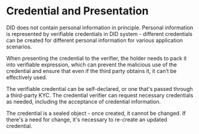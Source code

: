 # Credential and Presentation

DID does not contain personal information in principle. Personal information is represented by verifiable credentials in DID system - different credentials can be created for different personal information for various application scenarios.

When presenting the credential to the verifier, the holder needs to pack it into verifiable expression, which can prevent the malicious use of the credential and ensure that even if the third party obtains it, it can’t be effectively used.

The verifiable credential can be self-declared, or one that's passed through a third-party KYC. The credential verifier can request necessary credentials as needed, including the acceptance of credential information.

The credential is a sealed object - once created, it cannot be changed. If there's a need for change, it's necessary to re-create an updated credential.
